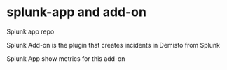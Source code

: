 # splunk-app and add-on
Splunk app repo


Splunk Add-on is the plugin that creates incidents in Demisto from Splunk

Splunk App show metrics for this add-on
